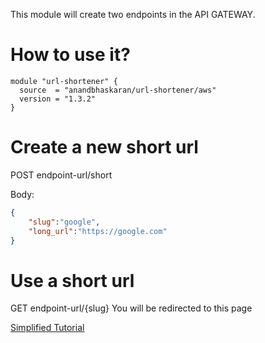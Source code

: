 This module will create two endpoints in the API GATEWAY.

# How to use it?
```
module "url-shortener" {
  source  = "anandbhaskaran/url-shortener/aws"
  version = "1.3.2"
}
```

# Create a new short url
POST endpoint-url/short

Body:
```json
{
    "slug":"google",
    "long_url":"https://google.com"
}
```

# Use a short url
GET endpoint-url/{slug}
You will be redirected to this page

[Simplified Tutorial](https://anandb3.medium.com/create-your-own-url-shortener-in-less-than-5-minutes-c3db7ca14fa8)

